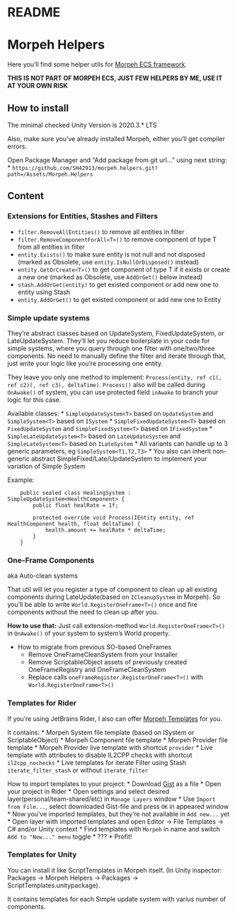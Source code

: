 # README

# Morpeh Helpers

Here you’ll find some helper utils for [Morpeh ECS framework](https://github.com/scellecs/morpeh).

**THIS IS NOT PART OF MORPEH ECS, JUST FEW HELPERS BY ME, USE IT AT YOUR OWN RISK**

## How to install

The minimal checked Unity Version is 2020.3.* LTS

Also, make sure you’ve already installed Morpeh, either you’ll get compiler errors.

Open Package Manager and “Add package from git url…” using next string: * `https://github.com/SH42913/morpeh.helpers.git?path=/Assets/Morpeh.Helpers`

## Content

### Extensions for Entities, Stashes and Filters

- `filter.RemoveAllEntities()` to remove all entities in filter
- `filter.RemoveComponentForAll<T>()` to remove component of type T from all entities in filter
- `entity.Exists()` to make sure entity is not null and not disposed (marked as Obsolete, use `entity.IsNullOrDisposed()` instead)
- `entity.GetOrCreate<T>()` to get component of type T if it exists or create a new one (marked as Obsolete, use `AddOrGet()` below instead)
- `stash.AddOrGet(entity)` to get existed component or add new one to entity using Stash
- `entity.AddOrGet()` to get existed component or add new one to Entity

### Simple update systems

They’re abstract classes based on UpdateSystem, FixedUpdateSystem, or LateUpdateSystem. They’ll let you reduce boilerplate in your code for simple systems, where you query through one filter with one/two/three components. No need to manually define the filter and iterate through that, just write your logic like you’re processing one entity.

They leave you only one method to implement: `Process(entity, ref c1(, ref c2)(, ref c3), deltaTime)`. `Process()` also will be called during `OnAwake()` of system, you can use protected field `inAwake` to branch your logic for this case.

Available classes: * `SimpleUpdateSystem<T>` based on `UpdateSystem` and `SimpleSystem<T>` based on `ISystem` * `SimpleFixedUpdateSystem<T>` based on `FixedUpdateSystem` and `SimpleFixedSystem<T>` based on `IFixedSystem` * `SimpleLateUpdateSystem<T>` based on `LateUpdateSystem` and `SimpleLateSystem<T>` based on `ILateSystem` * All variants can handle up to 3 generic parameters, eg `SimpleSystem<T1,T2,T3>` * You also can inherit non-generic abstract SimpleFixed/Late/UpdateSystem to implement your variation of Simple System

Example:

```
    public sealed class HealingSystem : SimpleUpdateSystem<HealthComponent> {
        public float healRate = 1f;

        protected override void Process(IEntity entity, ref HealthComponent health, float deltaTime) {
            health.amount += healRate * deltaTime;
        }
    }
```

### One-Frame Components

aka Auto-clean systems

That util will let you register a type of component to clean up all existing components during LateUpdate(based on `ICleanupSystem` in Morpeh). So you’ll be able to write `World.RegisterOneFrame<T>()` once and fire components without the need to clean up after you.

**How to use that:** Just call extension-method `World.RegisterOneFrame<T>()` in `OnAwake()` of your system to system’s World property.

- How to migrate from previous SO-based OneFrames
    - Remove OneFrameCleanSystem from your Installer
    - Remove ScriptableObject assets of previously created OneFrameRegistry and OneFrameCleanSystem
    - Replace calls `oneFrameRegister.RegisterOneFrame<T>()` with `World.RegisterOneFrame<T>()`

### Templates for Rider

If you’re using JetBrains Rider, I also can offer [Morpeh Templates](https://gist.github.com/SH42913/dd905943872c25468b1aeab40d266a97) for you.

It contains: * Morpeh System file template (based on ISystem or ScriptableObject) * Morpeh Component file template * Morpeh Provider file template * Morpeh Provider live template with shortcut `provider` * Live template with attributes to disable IL2CPP checks with shortcut `il2cpp_nochecks` * Live templates for iterate Filter using Stash `iterate_filter_stash` or without `iterate_filter`

How to import templates to your project: * Download [Gist](https://gist.github.com/SH42913/dd905943872c25468b1aeab40d266a97) as a file * Open your project in Rider * Open settings and select desired layer(personal/team-shared/etc) in `Manage Layers` window * Use `Import from File...`, select downloaded Gist-file and press `OK` in appeared window * Now you’ve imported templates, but they’re not available in `Add new...` yet * Open layer with imported templates and open Editor -> File Templates -> C# and/or Unity context * Find templates with `Morpeh` in name and switch `Add to "New..." menu` toggle * ??? * Profit!

### Templates for Unity

You can install it like ScriptTemplates in Morpeh itself. (In Unity inspector: Packages -> Morpeh Helpers -> Packages -> ScriptTemplates.unitypackage).

It contains templates for each Simple update system with varius number of components.